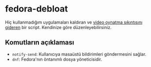 # fedora-debloat
Hiç kullanmadığım uygulamaları kaldıran ve [video oynatma sıkıntısını gideren](https://www.technopat.net/sosyal/konu/fedorada-internet-uezerinden-video-oynatma-sorununu-giderme.1486721/) bir script. Kendinize göre düzenleyebilirsiniz.
## Komutların açıklaması
- `notify-send`: Kullanıcıya masaüstü bildirimleri göndermesini sağlar.
- `dnf`: Fedora'nın öntanımlı dosya yöneticisidir.
